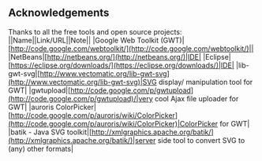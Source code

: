 ## Acknowledgements
Thanks to all the free tools and open source projects:
||Name||Link/URL||Note||
|Google Web Toolkit (GWT)|[http://code.google.com/webtoolkit/](http://code.google.com/webtoolkit/)||
|NetBeans|[http://netbeans.org/](http://netbeans.org/)|IDE|
|Eclipse|[https://eclipse.org/downloads/](https://eclipse.org/downloads/)|IDE|
|lib-gwt-svg|[http://www.vectomatic.org/lib-gwt-svg](http://www.vectomatic.org/lib-gwt-svg)|SVG display/ manipulation tool for GWT|
|gwtupload|[http://code.google.com/p/gwtupload](http://code.google.com/p/gwtupload)/|very cool Ajax file uploader for GWT|
|auroris ColorPicker|[http://code.google.com/p/auroris/wiki/ColorPicker](http://code.google.com/p/auroris/wiki/ColorPicker)|ColorPicker for GWT|
|batik - Java SVG toolkit|[http://xmlgraphics.apache.org/batik/](http://xmlgraphics.apache.org/batik/)|server side tool to convert SVG to (any) other formats|